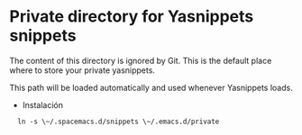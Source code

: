 # Private directory for Yasnippets snippets

The content of this directory is ignored by Git. This is the default place
where to store your private yasnippets.

This path will be loaded automatically and used whenever Yasnippets loads.
* Instalación
```
  ln -s \~/.spacemacs.d/snippets \~/.emacs.d/private
```
